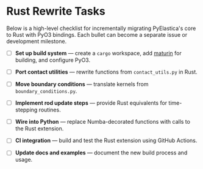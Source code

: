 # Rust Rewrite Tasks

Below is a high-level checklist for incrementally migrating PyElastica's core to Rust with PyO3 bindings. Each bullet can become a separate issue or development milestone.

- [ ] **Set up build system** — create a `cargo` workspace, add [maturin](https://github.com/PyO3/maturin) for building, and configure PyO3.
- [ ] **Port contact utilities** — rewrite functions from `contact_utils.py` in Rust.
- [ ] **Move boundary conditions** — translate kernels from `boundary_conditions.py`.
- [ ] **Implement rod update steps** — provide Rust equivalents for time-stepping routines.
- [ ] **Wire into Python** — replace Numba-decorated functions with calls to the Rust extension.
- [ ] **CI integration** — build and test the Rust extension using GitHub Actions.
- [ ] **Update docs and examples** — document the new build process and usage.

